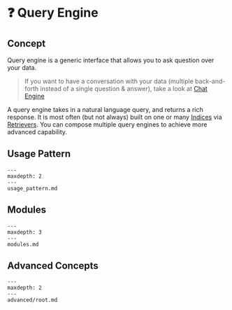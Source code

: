 # ❓ Query Engine

## Concept
Query engine is a generic interface that allows you to ask question over your data.
> If you want to have a conversation with your data (multiple back-and-forth instead of a single question & answer), take a look at [Chat Engine](/how_to/chat_engine/root.md)  

A query engine takes in a natural language query, and returns a rich response.
It is most often (but not always) built on one or many [Indices](/how_to/index/root.md) via [Retrievers](/how_to/retriever/root.md).
You can compose multiple query engines to achieve more advanced capability.


## Usage Pattern
```{toctree}
---
maxdepth: 2
---
usage_pattern.md
```


## Modules
```{toctree}
---
maxdepth: 3
---
modules.md
```

## Advanced Concepts
```{toctree}
---
maxdepth: 2
---
advanced/root.md
```